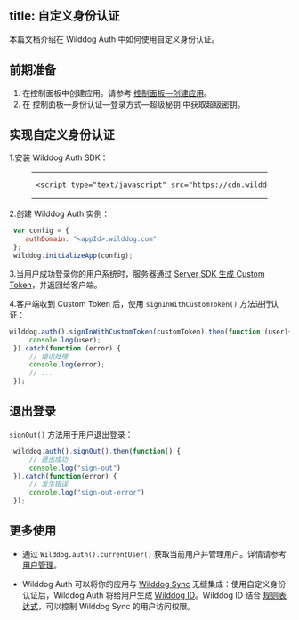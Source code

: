 
title:  自定义身份认证
---

本篇文档介绍在 Wilddog Auth 中如何使用自定义身份认证。



## 前期准备

1. 在控制面板中创建应用。请参考 [控制面板—创建应用](/console/creat.html#创建一个野狗应用)。
2. 在 控制面板—身份认证—登录方式—超级秘钥 中获取超级密钥。



## 实现自定义身份认证

1.安装 Wilddog Auth SDK：

<figure class="highlight html"><table><tbody><tr><td class="code"><pre><div class="line"><span class="tag"><<span class="name">script</span> <span class="attr">type</span>=<span class="string">"text/javascript"</span> <span class="attr">src</span>=<span class="string">&quot;<span>ht</span>tps://cdn.wilddog.com/sdk/js/<span class="js-version"></span>/wilddog-auth.js&quot;</span>></span><span class="undefined"></span><span class="tag"></<span class="name">script</span>></span></div></pre></td></tr></tbody></table></figure>

2.创建 Wilddog Auth 实例：

```javascript
 var config = {
    authDomain: "<appId>.wilddog.com"
 };
 wilddog.initializeApp(config);
```

3.当用户成功登录你的用户系统时，服务器通过 [Server SDK 生成 Custom Token](/auth/Server/server.html)，并返回给客户端。

4.客户端收到 Custom Token 后，使用 `signInWithCustomToken()` 方法进行认证：

```javascript
wilddog.auth().signInWithCustomToken(customToken).then(function (user){
     console.log(user);
 }).catch(function (error) {
     // 错误处理
     console.log(error);
     // ...
 });
```

## 退出登录

`signOut()` 方法用于用户退出登录：

```javascript
 wilddog.auth().signOut().then(function() {
     // 退出成功
     console.log("sign-out")
 }).catch(function(error) {
     // 发生错误
     console.log("sign-out-error")
 });
```

## 更多使用

- 通过 `Wilddog.auth().currentUser()` 获取当前用户并管理用户。详情请参考 [用户管理](/auth/Egret/guide/manageuser.html)。


- Wilddog Auth 可以将你的应用与 [Wilddog Sync](/sync/Egret/index.html) 无缝集成：使用自定义身份认证后，Wilddog Auth 将给用户生成 [Wilddog ID](/auth/Egret/guide/concept.html)。Wilddog ID 结合 [规则表达式](/sync/Egret/rules/introduce.html)，可以控制 Wilddog Sync 的用户访问权限。

